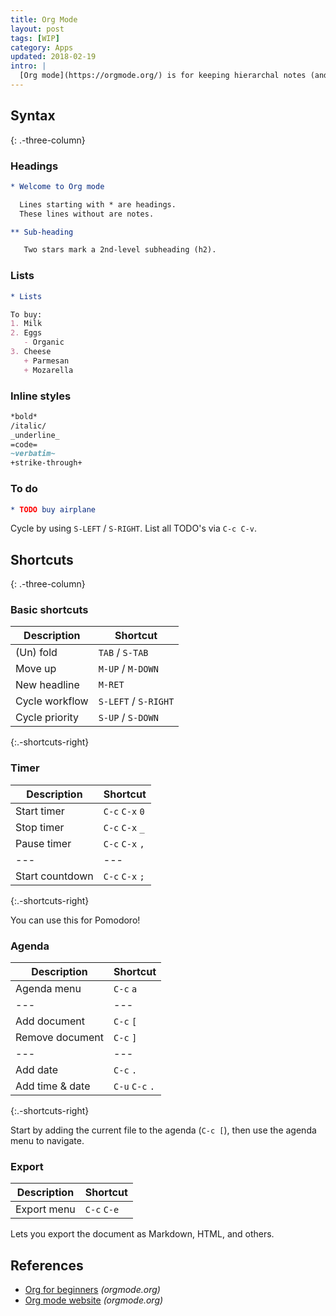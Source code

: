 ```yaml
---
title: Org Mode
layout: post
tags: [WIP]
category: Apps
updated: 2018-02-19
intro: |
  [Org mode](https://orgmode.org/) is for keeping hierarchal notes (and more) in Emacs.
---
```


## Syntax
{: .-three-column}

### Headings

```org
* Welcome to Org mode

  Lines starting with * are headings.
  These lines without are notes.

** Sub-heading

   Two stars mark a 2nd-level subheading (h2).
```

### Lists

```org
* Lists

To buy:
1. Milk
2. Eggs
   - Organic
3. Cheese
   + Parmesan
   + Mozarella
```

### Inline styles

```org
*bold*
/italic/
_underline_
=code=
~verbatim~
+strike-through+
```

### To do

```org
* TODO buy airplane
```

Cycle by using `S-LEFT` / `S-RIGHT`. List all TODO's via `C-c C-v`.

## Shortcuts
{: .-three-column}

### Basic shortcuts

| Description    | Shortcut             |
| ---            | ---                  |
| (Un) fold      | `TAB` / `S-TAB`      |
| Move up        | `M-UP` / `M-DOWN`    |
| New headline   | `M-RET`              |
| Cycle workflow | `S-LEFT` / `S-RIGHT` |
| Cycle priority | `S-UP` / `S-DOWN` |
{:.-shortcuts-right}

### Timer

| Description     | Shortcut        |
| ---             | ---             |
| Start timer     | `C-c` `C-x` `0` |
| Stop timer      | `C-c` `C-x` `_` |
| Pause timer     | `C-c` `C-x` `,` |
| ---             | ---             |
| Start countdown | `C-c` `C-x` `;` |
{:.-shortcuts-right}

You can use this for Pomodoro!

### Agenda

| Description     | Shortcut        |
| ---             | ---             |
| Agenda menu     | `C-c` `a`       |
| ---             | ---             |
| Add document    | `C-c` `[`       |
| Remove document | `C-c` `]`       |
| ---             | ---             |
| Add date        | `C-c` `.`       |
| Add time & date | `C-u` `C-c` `.` |
{:.-shortcuts-right}

Start by adding the current file to the agenda (`C-c [`), then use the agenda menu to navigate.

### Export

| Description | Shortcut    |
| ---         | ---         |
| Export menu | `C-c` `C-e` |

Lets you export the document as Markdown, HTML, and others.

## References

- [Org for beginners](https://orgmode.org/worg/org-tutorials/org4beginners.html) _(orgmode.org)_
- [Org mode website](https://orgmode.org/) _(orgmode.org)_
